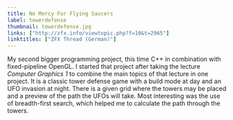 ```yaml
---
title: No Mercy For Flying Saucers
label: towerdefense
thumbnail: towerdefense.jpg
links: ["http://zfx.info/viewtopic.php?f=10&t=2965"]
linktitles: ["ZFX Thread (German)"]
---
```

My second bigger programming project, this time C++ in combination with fixed-pipeline OpenGL. I started that project after taking the lecture *Computer Graphics 1* to combine the main topics of that lecture in one project. It is a classic tower defense game with a build mode at day and an UFO invasion at night. There is a given grid where the towers may be placed and a preview of the path the UFOs will take. Most interesting was the use of breadth-first search, which helped me to calculate the path through the towers.
